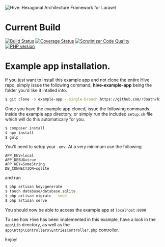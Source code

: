 ![Hive: Hexagonal Architecture Framework for Laravel](https://cloud.githubusercontent.com/assets/2805249/10297516/6dbb0a76-6c17-11e5-945d-97e1a22ee6d2.png)

# Current Build

[![Build Status](https://travis-ci.org/r3oath/hive.svg?branch=master)](https://travis-ci.org/r3oath/hive) 
[![Coverage Status](https://coveralls.io/repos/r3oath/hive/badge.svg?branch=master&service=github)](https://coveralls.io/github/r3oath/hive?branch=master)
[![Scrutinizer Code Quality](https://scrutinizer-ci.com/g/r3oath/hive/badges/quality-score.png?b=master)](https://scrutinizer-ci.com/g/r3oath/hive/?branch=master)
[![PHP version](https://badge.fury.io/ph/r3oath%2Fhive.svg)](http://badge.fury.io/ph/r3oath%2Fhive)

# Example app installation.

If you just want to install this example app and not clone the entire Hive repo, simply issue the following command, **hive-example-app** being the folder you'd like it intalled into.

```bash
$ git clone -b example-app --single-branch https://github.com/r3oath/hive.git hive-example-app
```

Once you have the example app cloned, issue the following commands inside the example app directory, or simply run the included `setup.sh` file which will do this automatically for you.

```bash
$ composer install
$ npm install
$ gulp
```

You'll need to setup your `.env`. At a very minimum use the following 

```
APP_ENV=local
APP_DEBUG=true
APP_KEY=SomeString
DB_CONNECTION=sqlite
```` 

and run

```bash
$ php artisan key:generate
$ touch database/database.sqlite
$ php artisan migrate --seed
$ php artisan serve
```

You should now be able to access the example app at `localhost:8000`

To see how Hive has been implemented in this example, have a look in the `app\Lib` directory, as well as the `app\Http\Controllers\EntriesController.php` controller.

Enjoy!
